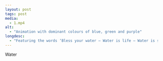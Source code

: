 ```yaml
---
layout: post
tags: post
media:
  - 1.mp4
alt:
  - "Animation with dominant colours of blue, green and purple"
longdesc:
  - "Featuring the words ‘Bless your water – Water is life – Water is sacred’ on top of a climate map of Australia and a glitchy background. The text is surrounded by images of refreshing drinks, faint sketches of oval objects and a light grey border."
---
```

Water
